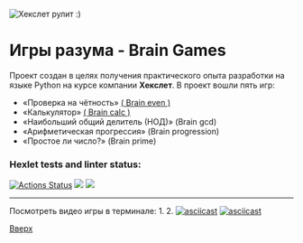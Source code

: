 <a id = "anchor"></a>
![Хекслет рулит :)](decor/Hexlet.png)
# Игры разума - Brain Games
Проект создан в целях получения практического опыта разработки на языке Python на курсе компании __Хекслет__.
В проект вошли пять игр:
* «Проверка на чётность» [( Brain even )](#br_even)
* «Калькулятор» [( Brain calc )](#br_calc)
* «Наибольший общий делитель (НОД)» (Brain gcd)
* «Арифметическая прогрессия» (Brain progression)
* «Простое ли число?» (Brain prime)

### Hexlet tests and linter status:
[![Actions Status](https://github.com/akasmall/python-project-49/workflows/hexlet-check/badge.svg)](https://github.com/akasmall/python-project-49/actions) <a href="https://codeclimate.com/github/akasmall/python-project-49/maintainability"><img src="https://api.codeclimate.com/v1/badges/a83c753bdcdabd8080cb/maintainability" /></a> <a href="https://codeclimate.com/github/akasmall/python-project-49/test_coverage"><img src="https://api.codeclimate.com/v1/badges/a83c753bdcdabd8080cb/test_coverage" /></a>

---
Посмотреть видео игры в терминале:
1. 
2. 
<a id = "br_even"></a>
[![asciicast](https://asciinema.org/a/610668.svg)](https://asciinema.org/a/610668)
<a id = "br_calc"></a>
[![asciicast](https://asciinema.org/a/TRbWaCt52hMOd7ZnBnWaZGMTj.svg)](https://asciinema.org/a/TRbWaCt52hMOd7ZnBnWaZGMTj)

[Вверх](#anchor)